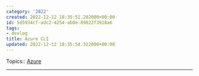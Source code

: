 ```yaml
---
category: '2022'
created: 2022-12-12 18:35:51.202000+00:00
id: 5d5934cf-adc2-4254-ab0e-89822f3918a6
tags:
- devlog
title: Azure CLI
updated: 2022-12-12 18:35:54.322000+00:00
---
```

   
Topics:: [Azure](../devlog/Azure.md)   
   
   
---